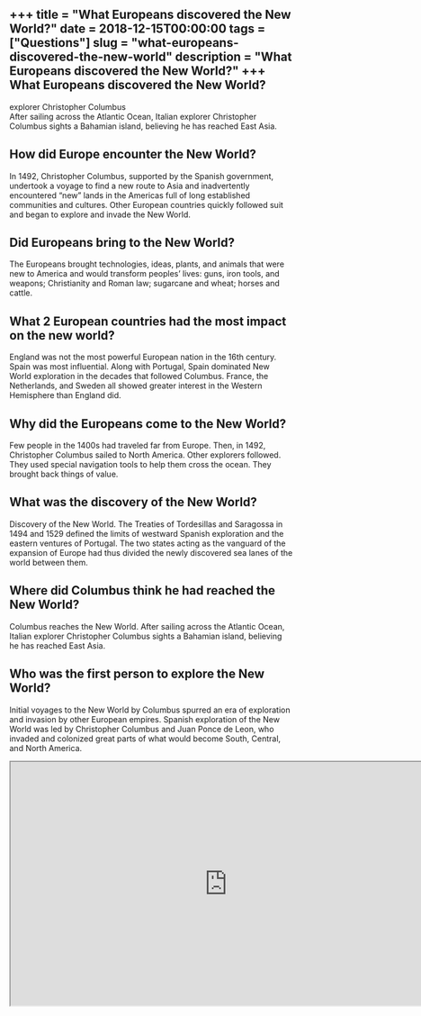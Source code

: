 +++
title = "What Europeans discovered the New World?"
date = 2018-12-15T00:00:00
tags = ["Questions"]
slug = "what-europeans-discovered-the-new-world"
description = "What Europeans discovered the New World?"
+++
What Europeans discovered the New World?
----------------------------------------

explorer Christopher Columbus  
After sailing across the Atlantic Ocean, Italian explorer Christopher Columbus sights a Bahamian island, believing he has reached East Asia.

How did Europe encounter the New World?
---------------------------------------

In 1492, Christopher Columbus, supported by the Spanish government, undertook a voyage to find a new route to Asia and inadvertently encountered “new” lands in the Americas full of long established communities and cultures. Other European countries quickly followed suit and began to explore and invade the New World.

Did Europeans bring to the New World?
-------------------------------------

The Europeans brought technologies, ideas, plants, and animals that were new to America and would transform peoples’ lives: guns, iron tools, and weapons; Christianity and Roman law; sugarcane and wheat; horses and cattle.

What 2 European countries had the most impact on the new world?
---------------------------------------------------------------

England was not the most powerful European nation in the 16th century. Spain was most influential. Along with Portugal, Spain dominated New World exploration in the decades that followed Columbus. France, the Netherlands, and Sweden all showed greater interest in the Western Hemisphere than England did.

Why did the Europeans come to the New World?
--------------------------------------------

Few people in the 1400s had traveled far from Europe. Then, in 1492, Christopher Columbus sailed to North America. Other explorers followed. They used special navigation tools to help them cross the ocean. They brought back things of value.

What was the discovery of the New World?
----------------------------------------

Discovery of the New World. The Treaties of Tordesillas and Saragossa in 1494 and 1529 defined the limits of westward Spanish exploration and the eastern ventures of Portugal. The two states acting as the vanguard of the expansion of Europe had thus divided the newly discovered sea lanes of the world between them.

Where did Columbus think he had reached the New World?
------------------------------------------------------

Columbus reaches the New World. After sailing across the Atlantic Ocean, Italian explorer Christopher Columbus sights a Bahamian island, believing he has reached East Asia.

Who was the first person to explore the New World?
--------------------------------------------------

Initial voyages to the New World by Columbus spurred an era of exploration and invasion by other European empires. Spanish exploration of the New World was led by Christopher Columbus and Juan Ponce de Leon, who invaded and colonized great parts of what would become South, Central, and North America.

<iframe allow="accelerometer; autoplay; clipboard-write; encrypted-media; gyroscope; picture-in-picture" allowfullscreen="" class="__youtube_prefs__  epyt-is-override  no-lazyload" data-no-lazy="1" data-origheight="433" data-origwidth="770" data-skipgform_ajax_framebjll="" height="433" id="_ytid_70187" loading="lazy" src="https://www.youtube.com/embed/yOMx4Edz3Pk?enablejsapi=1&autoplay=0&cc_load_policy=0&cc_lang_pref=&iv_load_policy=1&loop=0&modestbranding=0&rel=1&fs=1&playsinline=0&autohide=2&theme=dark&color=red&controls=1&" title="YouTube player" width="770"></iframe>